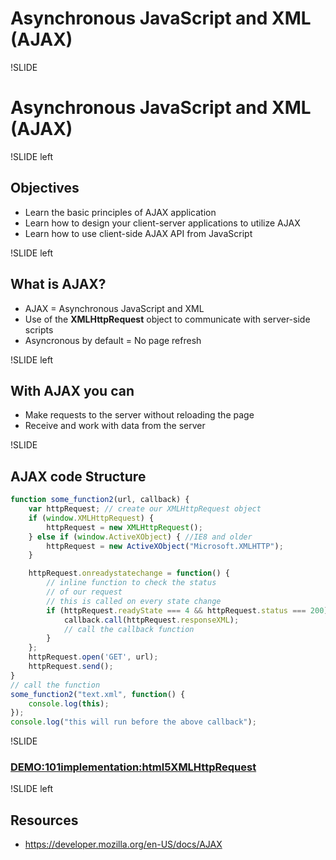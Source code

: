 # Asynchronous JavaScript and XML (AJAX)

!SLIDE
# Asynchronous JavaScript and XML (AJAX)

!SLIDE left
## Objectives
* Learn the basic principles of AJAX application
* Learn how to design your client-server applications to utilize AJAX 
* Learn how to use client-side AJAX API from JavaScript 


!SLIDE left
## What is AJAX?
* AJAX = Asynchronous JavaScript and XML
* Use of the **XMLHttpRequest** object to communicate with server-side scripts
* Asyncronous by default = No page refresh

!SLIDE left
## With AJAX you can
* Make requests to the server without reloading the page
* Receive and work with data from the server

!SLIDE
## AJAX code Structure

``` javascript
function some_function2(url, callback) {
    var httpRequest; // create our XMLHttpRequest object
    if (window.XMLHttpRequest) {
        httpRequest = new XMLHttpRequest();
    } else if (window.ActiveXObject) { //IE8 and older
        httpRequest = new ActiveXObject("Microsoft.XMLHTTP");
    }

    httpRequest.onreadystatechange = function() {
        // inline function to check the status
        // of our request
        // this is called on every state change
        if (httpRequest.readyState === 4 && httpRequest.status === 200) {
            callback.call(httpRequest.responseXML);
            // call the callback function
        }
    };
    httpRequest.open('GET', url);
    httpRequest.send();
}
// call the function
some_function2("text.xml", function() {
    console.log(this);
});
console.log("this will run before the above callback");
```

!SLIDE
### [DEMO:101implementation:html5XMLHttpRequest](http://101companies.org/index.php/101implementation:html5XMLHttpRequest)

!SLIDE left
## Resources
* https://developer.mozilla.org/en-US/docs/AJAX

